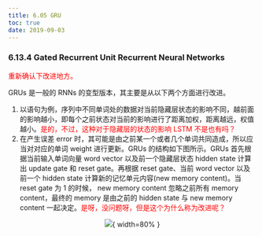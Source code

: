 ```yaml
---
title: 6.05 GRU
toc: true
date: 2019-09-03
---
```


### 6.13.4 Gated Recurrent Unit Recurrent Neural Networks

<span style="color:red;">重新确认下改进地方。</span>

GRUs 是一般的 RNNs 的变型版本，其主要是从以下两个方面进行改进。

1. 以语句为例，序列中不同单词处的数据对当前隐藏层状态的影响不同，越前面的影响越小，即每个之前状态对当前的影响进行了距离加权，距离越远，权值越小。<span style="color:red;">是的，不过，这种对于隐藏层的状态的影响 LSTM 不是也有吗？</span>
2. 在产生误差 error 时，其可能是由之前某一个或者几个单词共同造成，所以应当对对应的单词 weight 进行更新。GRUs 的结构如下图所示。GRUs 首先根据当前输入单词向量 word vector 以及前一个隐藏层状态 hidden state 计算出 update gate 和 reset gate。再根据 reset gate、当前 word vector 以及前一个 hidden state 计算新的记忆单元内容(new memory content)。当 reset gate 为 1 的时候， new memory content 忽略之前所有 memory content，最终的 memory 是由之前的 hidden state 与 new memory content 一起决定。<span style="color:red;">是呀，没问题呀，但是这个为什么称为改进呢？</span>

<center>

![](http://images.iterate.site/blog/image/20190722/TPR1e9U4K7DW.png?imageslim){ width=80% }

</center>
